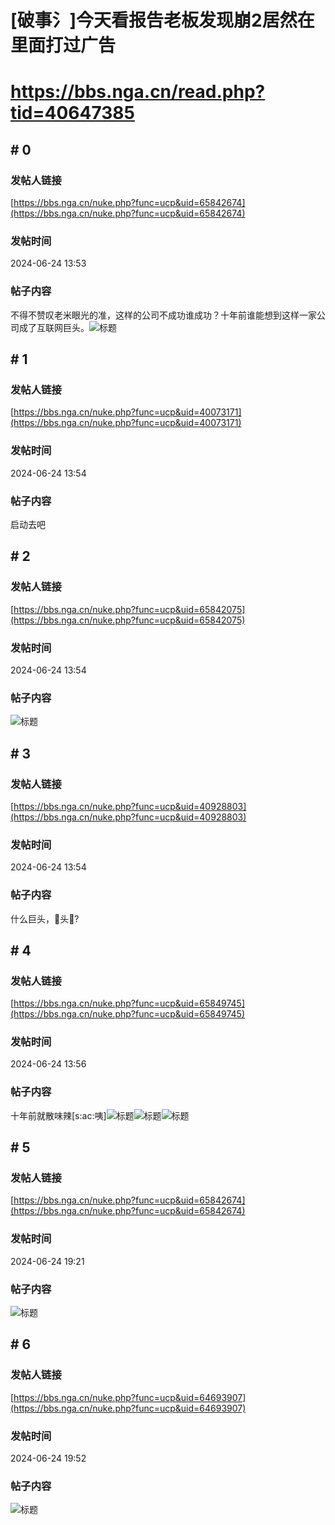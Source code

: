 # [破事氵]今天看报告老板发现崩2居然在里面打过广告
# https://bbs.nga.cn/read.php?tid=40647385

## \# 0
### 发帖人链接
[https://bbs.nga.cn/nuke.php?func=ucp&uid=65842674](https://bbs.nga.cn/nuke.php?func=ucp&uid=65842674)
### 发帖时间
2024-06-24 13:53
### 帖子内容
不得不赞叹老米眼光的准，这样的公司不成功谁成功？十年前谁能想到这样一家公司成了互联网巨头。![标题](https://img.nga.178.com/attachments/mon_202406/24/bwQcnet-80wdK1iT3cSsg-cs.jpg)
## \# 1
### 发帖人链接
[https://bbs.nga.cn/nuke.php?func=ucp&uid=40073171](https://bbs.nga.cn/nuke.php?func=ucp&uid=40073171)
### 发帖时间
2024-06-24 13:54
### 帖子内容
启动去吧
## \# 2
### 发帖人链接
[https://bbs.nga.cn/nuke.php?func=ucp&uid=65842075](https://bbs.nga.cn/nuke.php?func=ucp&uid=65842075)
### 发帖时间
2024-06-24 13:54
### 帖子内容
![标题](https://img.nga.178.com/attachments/mon_202406/24/bwQ8zv4-hajdK2bT1kShs-13i.jpg)
## \# 3
### 发帖人链接
[https://bbs.nga.cn/nuke.php?func=ucp&uid=40928803](https://bbs.nga.cn/nuke.php?func=ucp&uid=40928803)
### 发帖时间
2024-06-24 13:54
### 帖子内容
什么巨头，&#128034;头&#128052;?
## \# 4
### 发帖人链接
[https://bbs.nga.cn/nuke.php?func=ucp&uid=65849745](https://bbs.nga.cn/nuke.php?func=ucp&uid=65849745)
### 发帖时间
2024-06-24 13:56
### 帖子内容
十年前就散味辣[s:ac:咦]![标题](https://img.nga.178.com/attachments/mon_202406/24/bwQ8zv4-jhwdK1jT1kShs-bm.jpg)![标题](https://img.nga.178.com/attachments/mon_202406/24/bwQ8zv4-jevqK1aT1kShs-f9.jpg)![标题](https://img.nga.178.com/attachments/mon_202406/24/bwQ8zv4-jwloK2lT3cSqo-of.jpg)
## \# 5
### 发帖人链接
[https://bbs.nga.cn/nuke.php?func=ucp&uid=65842674](https://bbs.nga.cn/nuke.php?func=ucp&uid=65842674)
### 发帖时间
2024-06-24 19:21
### 帖子内容
![标题](https://img.nga.178.com/attachments/mon_202406/24/bwQswuu-13ciZaT3cSxc-p0.jpg)
## \# 6
### 发帖人链接
[https://bbs.nga.cn/nuke.php?func=ucp&uid=64693907](https://bbs.nga.cn/nuke.php?func=ucp&uid=64693907)
### 发帖时间
2024-06-24 19:52
### 帖子内容
![标题](https://img.nga.178.com/attachments/mon_202406/24/bwQ8zv9-cisuKdToS8c-4o.jpg)
